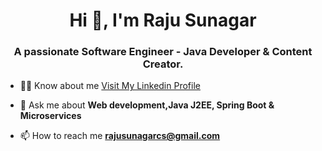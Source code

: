 <h1 align="center">Hi 👋, I'm Raju Sunagar</h1>
<h3 align="center">A passionate Software Engineer - Java Developer & Content Creator.</h3>

- 👨‍💻  Know about me [Visit My Linkedin Profile](https://www.linkedin.com/in/rajusunagar/)

- 💬 Ask me about **Web development,Java J2EE, Spring Boot & Microservices**

- 📫 How to reach me **rajusunagarcs@gmail.com**
<p align="left">
</p>


